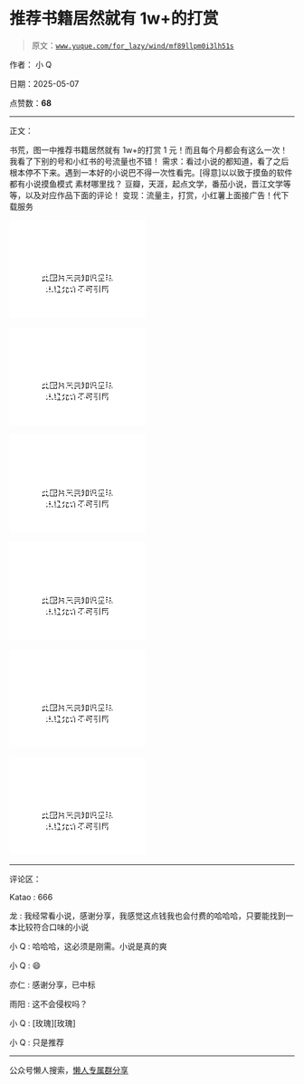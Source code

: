 # 推荐书籍居然就有 1w+的打赏

> 原文：[`www.yuque.com/for_lazy/wind/mf89llpm0i3lh51s`](https://www.yuque.com/for_lazy/wind/mf89llpm0i3lh51s)

作者： 小 Q

日期：2025-05-07

点赞数：**68**

* * *

正文：

书荒，图一中推荐书籍居然就有 1w+的打赏 1 元！而且每个月都会有这么一次！我看了下别的号和小红书的号流量也不错！
需求：看过小说的都知道，看了之后根本停不下来。遇到一本好的小说巴不得一次性看完。[得意]以以致于摸鱼的软件都有小说摸鱼模式 素材哪里找？
豆瓣，天涯，起点文学，番茄小说，晋江文学等等，以及对应作品下面的评论！ 变现：流量主，打赏，小红薯上面接广告！代下载服务

![](img/8d5643b61180ea565994c0864cdf716e.png "None")

![](img/3f85476b8639743d76532d023b6197f8.png "None")

![](img/f85fe1258209b50d65e6dcc175e540a7.png "None")

![](img/cdc73946e1a5e7159b367eb89d513cd5.png "None")

![](img/357ac784d6a968f576efdb7957f8ed8d.png "None")

![](img/8fb629071029c9231c0ef03942863a23.png "None")

* * *

评论区：

Katao : 666

龙 : 我经常看小说，感谢分享，我感觉这点钱我也会付费的哈哈哈，只要能找到一本比较符合口味的小说

小 Q : 哈哈哈，这必须是刚需。小说是真的爽

小 Q : 😄

亦仁 : 感谢分享，已中标

雨阳 : 这不会侵权吗？

小 Q : [玫瑰][玫瑰]

小 Q : 只是推荐

* * *

公众号懒人搜索，[懒人专属群分享](https://lazybook.fun/#/blog/group)